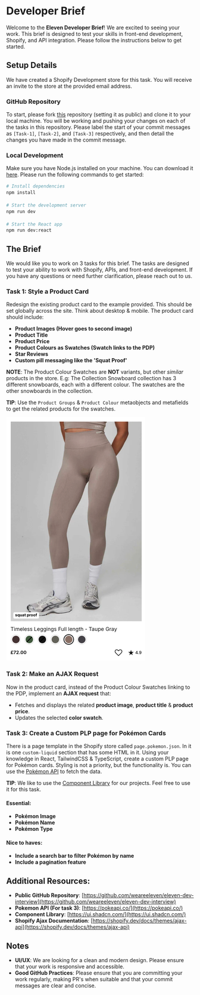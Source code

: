 # Developer Brief

Welcome to the **Eleven Developer Brief**! We are excited to seeing your work. This brief is designed to test your skills in front-end development, Shopify, and API integration. Please follow the instructions below to get started.

## Setup Details

We have created a Shopify Development store for this task. You will receive an invite to the store at the provided email address.

### GitHub Repository

To start, please fork [this](https://github.com/weareeleven/eleven-dev-interview) repository (setting it as public) and clone it to your local machine. You will be working and pushing your changes on each of the tasks in this repository. Please label the start of your commit messages as `[Task-1]`, `[Task-2]`, and `[Task-3]` respectively, and then detail the changes you have made in the commit message.

### Local Development
Make sure you have Node.js installed on your machine. You can download it [here](https://nodejs.org/en/). Please run the following commands to get started:

```bash
# Install dependencies
npm install

# Start the development server
npm run dev

# Start the React app
npm run dev:react
```

## The Brief

We would like you to work on 3 tasks for this brief. The tasks are designed to test your ability to work with Shopify, APIs, and front-end development. If you have any questions or need further clarification, please reach out to us.

### Task 1: Style a Product Card
Redesign the existing product card to the example provided. This should be set globally across the site. Think about desktop & mobile. The product card should include:
   - **Product Images (Hover goes to second image)**
   - **Product Title**
   - **Product Price**
   - **Product Colours as Swatches (Swatch links to the PDP)**
   - **Star Reviews**
   - **Custom pill messaging like the 'Squat Proof'**

**NOTE**: The Product Colour Swatches are **NOT** variants, but other *similar* products in the store. E.g: The Collection Snowboard collection has 3 different snowboards, each with a different colour. The swatches are the other snowboards in the collection.

**TIP**: Use the `Product Groups` & `Product Colour` metaobjects and metafields to get the related products for the swatches.

![Product Card Example](./assets/product-card-example.png)


### Task 2: Make an AJAX Request
Now in the product card, instead of the Product Colour Swatches linking to the PDP, implement an **AJAX request** that:
   - Fetches and displays the related **product image**, **product title** & **product price**.
   - Updates the selected **color swatch**.

### Task 3: Create a Custom PLP page for Pokémon Cards
There is a page template in the Shopify store called `page.pokemon.json`. In it is one `custom-liquid` section that has some HTML in it. Using your knowledge in React, TailwindCSS & TypeScript, create a custom PLP page for Pokémon cards. Styling is not a priority, but the functionality is. You can use the [Pokémon API](https://pokeapi.co/) to fetch the data.

**TIP**: We like to use the [Component Library](https://ui.shadcn.com/) for our projects. Feel free to use it for this task.

#### Essential:
  - **Pokémon Image**
  - **Pokémon Name**
  - **Pokémon Type**
        

#### Nice to haves:
   - **Include a search bar to filter Pokémon by name**
   - **Include a pagination feature**

## Additional Resources:
- **Public GitHub Repository**: [https://github.com/weareeleven/eleven-dev-interview](https://github.com/weareeleven/eleven-dev-interview)
- **Pokemon API (For task 3)**: [https://pokeapi.co/](https://pokeapi.co/)
- **Component Library**: [https://ui.shadcn.com/](https://ui.shadcn.com/)
- **Shopify Ajax Documentation**: [https://shopify.dev/docs/themes/ajax-api](https://shopify.dev/docs/themes/ajax-api)

## Notes

- **UI/UX**: We are looking for a clean and modern design. Please ensure that your work is responsive and accessible.
- **Good GitHub Practices**: Please ensure that you are committing your work regularly, making PR's when suitable and that your commit messages are clear and concise.
